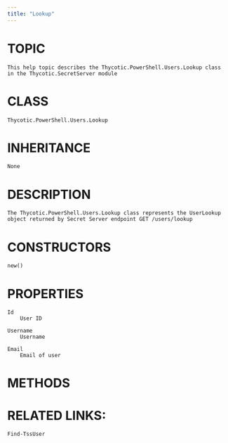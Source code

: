 ```yaml
---
title: "Lookup"
---
```


# TOPIC
    This help topic describes the Thycotic.PowerShell.Users.Lookup class in the Thycotic.SecretServer module

# CLASS
    Thycotic.PowerShell.Users.Lookup

# INHERITANCE
    None

# DESCRIPTION
    The Thycotic.PowerShell.Users.Lookup class represents the UserLookup object returned by Secret Server endpoint GET /users/lookup

# CONSTRUCTORS
    new()

# PROPERTIES
    Id
        User ID

    Username
        Username

    Email
        Email of user

# METHODS

# RELATED LINKS:
    Find-TssUser